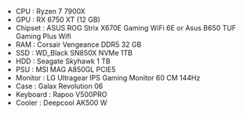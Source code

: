 - CPU : Ryzen 7 7900X
- GPU : RX 6750 XT (12 GB)
- Chipset : ASUS ROG Strix X670E Gaming WiFi 6E or Asus B650 TUF Gaming Plus Wifi
- RAM : Corsair Vengeance DDR5 32 GB
- SSD : WD_Black SN850X NVMe 1TB
- HDD : Seagate Skyhawk 1 TB
- PSU : MSI MAG A850GL PCIE5
- Monitor : LG Ultragear IPS Gaming Monitor 60 CM 144Hz
- Case : Galax Revolution 06
- Keyboard : Rapoo V500PRO
- Cooler : Deepcool AK500 W